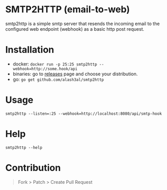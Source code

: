 SMTP2HTTP (email-to-web)
========================
smtp2http is a simple smtp server that resends the incoming email to the configured web endpoint (webhook) as a basic http post request.

Installation
=============
- docker: `docker run -p 25:25 smtp2http --webhook=http://some.hook/api`
- binaries: go to [releases](https://github.com/alash3al/smtp2http/releases) page and choose your distribution.
- go: `go get github.com/alash3al/smtp2http`

Usage
=====
`smtp2http --listen=:25 --webhook=http://localhost:8080/api/smtp-hook`

Help
====
`smtp2http --help`

Contribution
=============
> Fork > Patch > Create Pull Request

